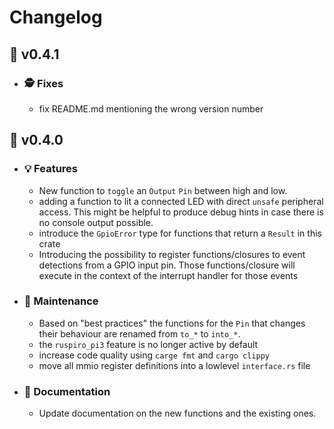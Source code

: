 # Changelog
## :pizza: v0.4.1
  - ### :detective: Fixes
    - fix README.md mentioning the wrong version number

## :pizza: v0.4.0
  - ### :bulb: Features
    - New function to ``toggle`` an ``Output`` ``Pin`` between high and low.
    - adding a function to lit a connected LED with direct ``unsafe`` peripheral access. This might
    be helpful to produce debug hints in case there is no console output possible.
    - introduce the ``GpioError`` type for functions that return a ``Result`` in this crate
    - Introducing the possibility to register functions/closures to event detections from a GPIO input pin.
    Those functions/closure will execute in the context of the interrupt handler for those events

  - ### :wrench: Maintenance
    - Based on "best practices" the functions for the ``Pin`` that changes their behaviour are renamed
    from ``to_*`` to ``into_*``.
    - the ``ruspiro_pi3`` feature is no longer active by default
    - increase code quality using ``carge fmt`` and ``cargo clippy``
    - move all mmio register definitions into a lowlevel ``interface.rs`` file

  - ### :book: Documentation
    - Update documentation on the new functions and the existing ones.
